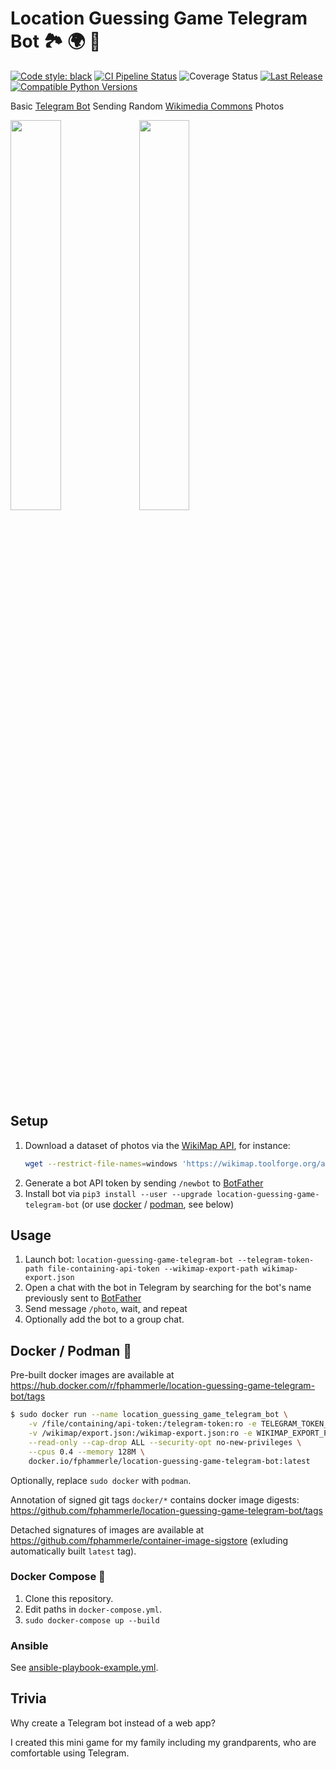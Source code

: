 # Location Guessing Game Telegram Bot 🏞️ 🌍 📌

[![Code style: black](https://img.shields.io/badge/code%20style-black-000000.svg)](https://github.com/psf/black)
[![CI Pipeline Status](https://github.com/fphammerle/location-guessing-game-telegram-bot/workflows/tests/badge.svg)](https://github.com/fphammerle/location-guessing-game-telegram-bot/actions)
![Coverage Status](https://ipfs.io/ipfs/QmP8k5H4MkfspFxQxdL2kEZ4QQWQjF8xwPYD35KvNH4CA6/20230429T090002+0200/s3.amazonaws.com/assets.coveralls.io/badges/coveralls_100.svg)
[![Last Release](https://img.shields.io/pypi/v/location-guessing-game-telegram-bot.svg)](https://pypi.org/project/location-guessing-game-telegram-bot/#history)
[![Compatible Python Versions](https://img.shields.io/pypi/pyversions/location-guessing-game-telegram-bot.svg)](https://pypi.org/project/location-guessing-game-telegram-bot/)

Basic [Telegram Bot](https://telegram.org/) Sending Random [Wikimedia Commons](https://commons.wikimedia.org) Photos

<img src="https://media.githubusercontent.com/media/fphammerle/location-guessing-game-telegram-bot/master/docs/screenshots/20210214T152031.jpg" width="40%" />&nbsp;<img src="https://media.githubusercontent.com/media/fphammerle/location-guessing-game-telegram-bot/master/docs/screenshots/20210214T152218.jpg" width="40%" />

## Setup

1. Download a dataset of photos via the [WikiMap API](https://de.wikipedia.org/wiki/Benutzer:DB111/Tools#WikiMap), for instance:
   ```sh
   wget --restrict-file-names=windows 'https://wikimap.toolforge.org/api.php?cat=Images_with_annotations&lang=de&year=2010-2015&region=49|9|46|18'
   ```
2. Generate a bot API token by sending `/newbot` to [BotFather](https://telegram.me/botfather)
3. Install bot via `pip3 install --user --upgrade location-guessing-game-telegram-bot`
   (or use [docker](https://docker.io) / [podman](https://podman.io), see below)

## Usage

1. Launch bot: `location-guessing-game-telegram-bot --telegram-token-path file-containing-api-token --wikimap-export-path wikimap-export.json`
2. Open a chat with the bot in Telegram by searching for the bot's name
   previously sent to [BotFather](https://telegram.me/botfather)
3. Send message `/photo`, wait, and repeat
4. Optionally add the bot to a group chat.

## Docker / Podman 🐳

Pre-built docker images are available at https://hub.docker.com/r/fphammerle/location-guessing-game-telegram-bot/tags

```sh
$ sudo docker run --name location_guessing_game_telegram_bot \
    -v /file/containing/api-token:/telegram-token:ro -e TELEGRAM_TOKEN_PATH=/telegram-token \
    -v /wikimap/export.json:/wikimap-export.json:ro -e WIKIMAP_EXPORT_PATH=/wikimap-export.json \
    --read-only --cap-drop ALL --security-opt no-new-privileges \
    --cpus 0.4 --memory 128M \
    docker.io/fphammerle/location-guessing-game-telegram-bot:latest
```

Optionally, replace `sudo docker` with `podman`.

Annotation of signed git tags `docker/*` contains docker image digests: https://github.com/fphammerle/location-guessing-game-telegram-bot/tags

Detached signatures of images are available at https://github.com/fphammerle/container-image-sigstore
(exluding automatically built `latest` tag).

### Docker Compose 🐙

1. Clone this repository.
2. Edit paths in `docker-compose.yml`.
3. `sudo docker-compose up --build`

### Ansible

See [ansible-playbook-example.yml](https://github.com/fphammerle/location-guessing-game-telegram-bot/blob/master/ansible-playbook-example.yml).

## Trivia

Why create a Telegram bot instead of a web app?

I created this mini game for my family including my grandparents, who are comfortable using Telegram.

